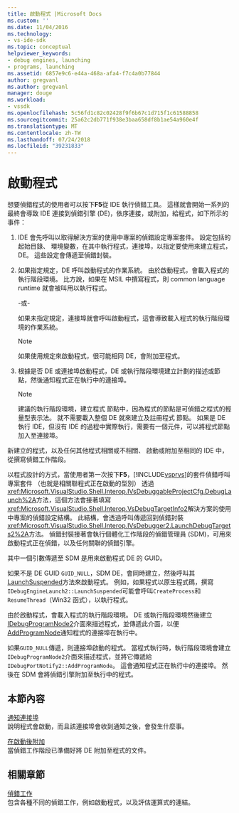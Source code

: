 ```yaml
---
title: 啟動程式 |Microsoft Docs
ms.custom: ''
ms.date: 11/04/2016
ms.technology:
- vs-ide-sdk
ms.topic: conceptual
helpviewer_keywords:
- debug engines, launching
- programs, launching
ms.assetid: 6857e9c6-e44a-468a-afa4-f7c4a0b77844
author: gregvanl
ms.author: gregvanl
manager: douge
ms.workload:
- vssdk
ms.openlocfilehash: 5c56fd1c82c02428f9f6b67c1d715f1c61588858
ms.sourcegitcommit: 25a62c2db771f938e3baa658df8b1ae54a960e4f
ms.translationtype: MT
ms.contentlocale: zh-TW
ms.lasthandoff: 07/24/2018
ms.locfileid: "39231833"
---
```

# <a name="launch-a-program"></a>啟動程式
想要偵錯程式的使用者可以按下**F5**從 IDE 執行偵錯工具。 這樣就會開始一系列的最終會導致 IDE 連接到偵錯引擎 (DE)，依序連接，或附加，給程式，如下所示的事件：  
  
1.  IDE 會先呼叫以取得解決方案的使用中專案的偵錯設定專案套件。 設定包括的起始目錄、 環境變數，在其中執行程式，連接埠，以指定要使用來建立程式，DE。 這些設定會傳遞至偵錯封裝。  
  
2.  如果指定規定，DE 呼叫啟動程式的作業系統。 由於啟動程式，會載入程式的執行階段環境。 比方說，如果在 MSIL 中撰寫程式，則 common language runtime 就會被叫用以執行程式。  
  
     -或-  
  
     如果未指定規定，連接埠就會呼叫啟動程式，這會導致載入程式的執行階段環境的作業系統。  
  
    > [!NOTE]
    >  如果使用規定來啟動程式，很可能相同 DE，會附加至程式。  
  
3.  根據是否 DE 或連接埠啟動程式，DE 或執行階段環境建立計劃的描述或節點，然後通知程式正在執行中的連接埠。  
  
    > [!NOTE]
    >  建議的執行階段環境，建立程式 節點中，因為程式的節點是可偵錯之程式的輕量型表示法。 就不需要載入整個 DE 就來建立及註冊程式 節點。 如果是 DE 執行 IDE，但沒有 IDE 的過程中實際執行，需要有一個元件，可以將程式節點加入至連接埠。  
  
 新建立的程式，以及任何其他程式相關或不相關、 啟動或附加至相同的 IDE 中，從撰寫偵錯工作階段。  
  
 以程式設計的方式，當使用者第一次按下**F5**，[!INCLUDE[vsprvs](../../code-quality/includes/vsprvs_md.md)]的套件偵錯呼叫專案套件 （也就是相關聯程式正在啟動的型別） 透過<xref:Microsoft.VisualStudio.Shell.Interop.IVsDebuggableProjectCfg.DebugLaunch%2A>方法，這個方法會接著填寫<xref:Microsoft.VisualStudio.Shell.Interop.VsDebugTargetInfo2>解決方案的使用中專案的偵錯設定結構。 此結構，會透過呼叫傳遞回到偵錯封裝<xref:Microsoft.VisualStudio.Shell.Interop.IVsDebugger2.LaunchDebugTargets2%2A>方法。 偵錯封裝接著會執行個體化工作階段的偵錯管理員 (SDM)，可用來啟動程式正在偵錯，以及任何關聯的偵錯引擎。  
  
 其中一個引數傳遞至 SDM 是用來啟動程式 DE 的 GUID。  
  
 如果不是 DE GUID `GUID_NULL`，SDM DE，會同時建立，然後呼叫其[LaunchSuspended](../../extensibility/debugger/reference/idebugenginelaunch2-launchsuspended.md)方法來啟動程式。 例如，如果程式以原生程式碼，撰寫`IDebugEngineLaunch2::LaunchSuspended`可能會呼叫`CreateProcess`和`ResumeThread`（Win32 函式），以執行程式。  
  
 由於啟動程式，會載入程式的執行階段環境。 DE 或執行階段環境然後建立[IDebugProgramNode2](../../extensibility/debugger/reference/idebugprogramnode2.md)介面來描述程式，並傳遞此介面，以便[AddProgramNode](../../extensibility/debugger/reference/idebugportnotify2-addprogramnode.md)通知程式的連接埠在執行中。  
  
 如果`GUID_NULL`傳遞，則連接埠啟動的程式。 當程式執行時，執行階段環境會建立`IDebugProgramNode2`介面來描述程式，並將它傳遞給`IDebugPortNotify2::AddProgramNode`。 這會通知程式正在執行中的連接埠。 然後在 SDM 會將偵錯引擎附加至執行中的程式。  
  
## <a name="in-this-section"></a>本節內容  
 [通知連接埠](../../extensibility/debugger/notifying-the-port.md)  
 說明程式會啟動，而且該連接埠會收到通知之後，會發生什麼事。  
  
 [在啟動後附加](../../extensibility/debugger/attaching-after-a-launch.md)  
 當偵錯工作階段已準備好將 DE 附加至程式的文件。  
  
## <a name="related-sections"></a>相關章節  
 [偵錯工作](../../extensibility/debugger/debugging-tasks.md)  
 包含各種不同的偵錯工作，例如啟動程式，以及評估運算式的連結。